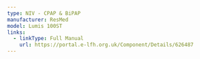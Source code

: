 ```yaml
---
type: NIV - CPAP & BiPAP
manufacturer: ResMed
model: Lumis 100ST
links:
  - linkType: Full Manual
    url: https://portal.e-lfh.org.uk/Component/Details/626487
---
```

